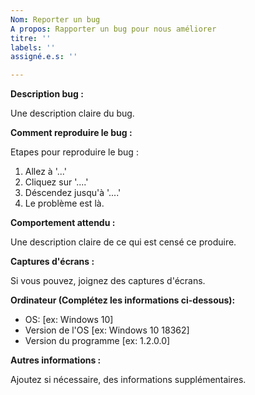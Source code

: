 ```yaml
---
Nom: Reporter un bug
A propos: Rapporter un bug pour nous améliorer
titre: ''
labels: ''
assigné.e.s: ''

---
```


**Description bug :**

Une description claire du bug.

**Comment reproduire le bug :**

Etapes pour reproduire le bug :
1. Allez à '...'
2. Cliquez sur '....'
3. Déscendez jusqu'à '....'
4. Le problème est là.

**Comportement attendu :**

Une description claire de ce qui est censé ce produire.

**Captures d'écrans :**

Si vous pouvez, joignez des captures d'écrans.

**Ordinateur (Complétez les informations ci-dessous):**
 - OS: [ex: Windows 10]
 - Version de l'OS [ex: Windows 10 18362]
 - Version du programme [ex: 1.2.0.0]


**Autres informations :**

Ajoutez si nécessaire, des informations supplémentaires.

